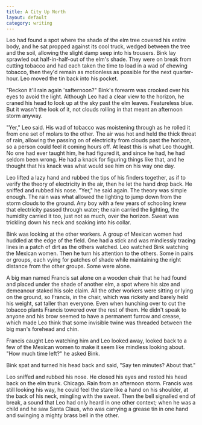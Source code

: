 ```yaml
---
title: A City Up North
layout: default
category: writing
---
```

Leo had found a spot where the shade of the elm tree covered his entire body,
and he sat propped against its cool truck, wedged between the tree and the
soil, allowing the slight damp seep into his trousers. Bink lay sprawled out
half-in-half-out of the elm's shade. They were on break from cutting tobacco
and had each taken the time to load in a wad of chewing tobacco, then they'd
remain as motionless as possible for the next quarter-hour. Leo moved the tin
back into his pocket.
<!-- more -->

"Reckon it'll rain again 'safternoon?" Bink's forearm was crooked over his eyes
to avoid the light. Although Leo had a clear view to the horizon, he craned his
head to look up at the sky past the elm leaves.  Featureless blue. But it
wasn't the look of it, not clouds rolling in that meant an afternoon storm
anyway.

"Yer," Leo said. His wad of tobacco was moistening through as he rolled it from
one set of molars to the other. The air was hot and held the thick threat of
rain, allowing the passing on of electricity from clouds past the horizon, so a
person could feel it coming hours off. At least this is what Leo thought. No
one had ever taught him, he had figured it, and since he had, he had seldom
been wrong. He had a knack for figuring things like that, and he thought that
his knack was what would see him on his way one day.

Leo lifted a lazy hand and rubbed the tips of his finders together, as if to
verify the theory of electricity in the air, then he let the hand drop back. He
sniffed and rubbed his nose. "Yer," he said again. The theory was simple
enough. The rain was what allowed the lighting to jump down from the storm
clouds to the ground. Any boy with a few years of schooling knew that
electricity passed through water; the rain carried the lighting, the humidity
carried it too, just not as much, over the horizon. Sweat was trickling down
his neck and soaking into his collar.

Bink was looking at the other workers. A group of Mexican women had huddled at
the edge of the field. One had a stick and was mindlessly tracing lines in a
patch of dirt as the others watched. Leo watched Bink watching the Mexican
women. Then he turn his attention to the others.  Some in pairs or groups, each
vying for patches of shade while maintaining the right distance from the other
groups. Some were alone.

A big man named Francis sat alone on a wooden chair that he had found and
placed under the shade of another elm, a spot where his size and demeanour
staked his sole claim. All the other workers were sitting or lying on the
ground, so Francis, in the chair, which was rickety and barely held his weight,
sat taller than everyone. Even when hunching over to cut the tobacco plants
Francis towered over the rest of them. He didn't speak to anyone and his brow
seemed to have a permanent furrow and crease, which made Leo think that some
invisible twine was threaded between the big man's forehead and chin.

Francis caught Leo watching him and Leo looked away, looked back to a few of
the Mexican women to make it seem like mindless looking about.  "How much time
left?" he asked Bink.

Bink spat and turned his head back and said, "Say ten minutes? About that."

Leo sniffed and rubbed his nose. He closed his eyes and rested his head back on
the elm trunk. Chicago. Rain from an afternoon storm. Francis was still looking
his way, he could feel the stare like a hand on his shoulder, at the back of
his neck, mingling with the sweat. Then the bell signalled end of break, a
sound that Leo had only heard in one other context; when he was a child and he
saw Santa Claus, who was carrying a grease tin in one hand and swinging a
mighty brass bell in the other.
